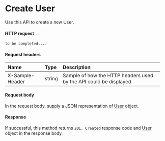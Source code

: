 # Create User

Use this API to create a new User.
#### HTTP request
<!-- { "blockType": "ignored" } -->
```http
to be completed....
```
#### Request headers
| Name       | Type | Description|
|:---------------|:--------|:----------|
| X-Sample-Header  | string  | Sample of how the HTTP headers used by the API could be displayed.|

#### Request body
In the request body, supply a JSON representation of [User](../resources/user.md) object.


#### Response
If successful, this method returns `201, Created` response code and [User](../resources/user.md) object in the response body.
